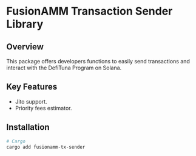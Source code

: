 # FusionAMM Transaction Sender Library

## Overview

This package offers developers functions to easily send transactions and interact with the DefiTuna Program on Solana.

## Key Features

- Jito support.
- Priority fees estimator.

## Installation

```bash
# Cargo
cargo add fusionamm-tx-sender
```
